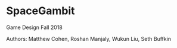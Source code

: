 # SpaceGambit
Game Design Fall 2018


Authors: Matthew Cohen, Roshan Manjaly, Wukun Liu, Seth Buffkin
